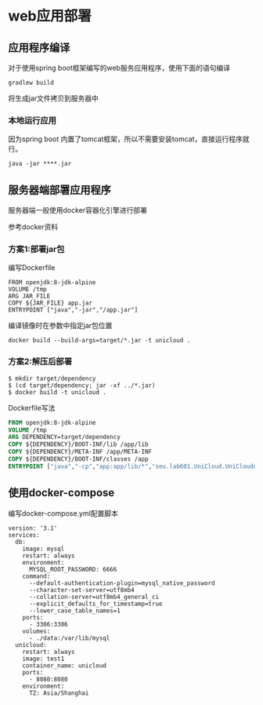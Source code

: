 # web应用部署


## 应用程序编译

对于使用spring boot框架编写的web服务应用程序，使用下面的语句编译
```
gradlew build
```
将生成jar文件拷贝到服务器中


### 本地运行应用

因为spring boot 内置了tomcat框架，所以不需要安装tomcat，直接运行程序就行。

```
java -jar ****.jar
```


## 服务器端部署应用程序

服务器端一般使用docker容器化引擎进行部署

参考docker资料

### 方案1:部署jar包

编写Dockerfile
```
FROM openjdk:8-jdk-alpine
VOLUME /tmp
ARG JAR_FILE
COPY ${JAR_FILE} app.jar
ENTRYPOINT ["java","-jar","/app.jar"]
```

编译镜像时在参数中指定jar包位置
```
docker build --build-args=target/*.jar -t unicloud .
```
### 方案2:解压后部署

``` shell
$ mkdir target/dependency
$ (cd target/dependency; jar -xf ../*.jar)
$ docker build -t unicloud .
```
Dockerfile写法

``` Dockerfile
FROM openjdk:8-jdk-alpine
VOLUME /tmp
ARG DEPENDENCY=target/dependency
COPY ${DEPENDENCY}/BOOT-INF/lib /app/lib
COPY ${DEPENDENCY}/META-INF /app/META-INF
COPY ${DEPENDENCY}/BOOT-INF/classes /app
ENTRYPOINT ["java","-cp","app:app/lib/*","seu.lab601.UniCloud.UniCloudApplication"]
```

## 使用docker-compose


编写docker-compose.yml配置脚本
``` docker-compose
version: '3.1'
services:
  db:
    image: mysql
    restart: always
    environment:
      MYSQL_ROOT_PASSWORD: 6666
    command:
      --default-authentication-plugin=mysql_native_password
      --character-set-server=utf8mb4
      --collation-server=utf8mb4_general_ci
      --explicit_defaults_for_timestamp=true
      --lower_case_table_names=1
    ports:
      - 3306:3306
    volumes:
      - ./data:/var/lib/mysql
  unicloud:
    restart: always
    image: test1
    container_name: unicloud
    ports:
      - 8080:8080
    environment:
      TZ: Asia/Shanghai
```

